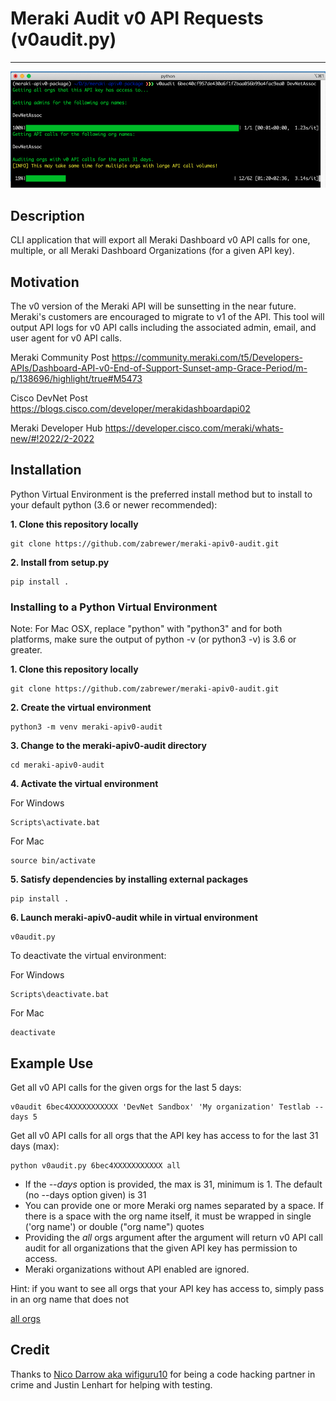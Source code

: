 # Meraki Audit v0 API Requests (v0audit.py)
-----------------

![v0audit](https://github.com/zabrewer/meraki-apiv0-audit/blob/master/assets/single_org.png)

## Description

CLI application that will export all Meraki Dashboard v0 API calls for one, multiple, or all Meraki Dashboard Organizations (for a given API key).

## Motivation

The v0 version of the Meraki API will be sunsetting in the near future. Meraki's customers are encouraged to migrate to v1 of the API. This tool will output API logs for v0 API calls including the associated admin, email, and user agent for v0 API calls.

Meraki Community Post
https://community.meraki.com/t5/Developers-APIs/Dashboard-API-v0-End-of-Support-Sunset-amp-Grace-Period/m-p/138696/highlight/true#M5473

Cisco DevNet Post
https://blogs.cisco.com/developer/merakidashboardapi02

Meraki Developer Hub
https://developer.cisco.com/meraki/whats-new/#!2022/2-2022


## Installation

Python Virtual Environment is the preferred install method but to install to your default python (3.6 or newer recommended):

**1. Clone this repository locally**
```
git clone https://github.com/zabrewer/meraki-apiv0-audit.git
```
**2. Install from setup.py**

```
pip install .
```

### Installing to a Python Virtual Environment

Note: For Mac OSX, replace "python" with "python3" and for both platforms, make sure the output of python -v (or python3 -v) is 3.6 or greater.

**1. Clone this repository locally**
```
git clone https://github.com/zabrewer/meraki-apiv0-audit.git
```
**2. Create the virtual environment**
```
python3 -m venv meraki-apiv0-audit
```

**3. Change to the meraki-apiv0-audit directory**
```
cd meraki-apiv0-audit
```

**4. Activate the virtual environment**

For Windows
```
Scripts\activate.bat
```

For Mac
```
source bin/activate
```

**5. Satisfy dependencies by installing external packages**
```
pip install .
```

**6. Launch meraki-apiv0-audit while in virtual environment**
```
v0audit.py
```

To deactivate the virtual environment:

For Windows
```
Scripts\deactivate.bat
```

For Mac
```
deactivate
```

## Example Use

Get all v0 API calls for the given orgs for the last 5 days:

```
v0audit 6bec4XXXXXXXXXXX 'DevNet Sandbox' 'My organization' Testlab --days 5
```

Get all v0 API calls for all orgs that the API key has access to for the last 31 days (max):

```
python v0audit.py 6bec4XXXXXXXXXXX all
```

- If the *--days* option is provided, the max is 31, minimum is 1.  The default (no --days option given) is 31
- You can provide one or more Meraki org names separated by a space. If there is a space with the org name itself, it must be wrapped in single ('org name') or double ("org name") quotes
- Providing the *all* orgs argument after the *<API-Key>* argument will return v0 API call audit for all organizations that the given API key has permission to access. 
- Meraki organizations without API enabled are ignored.

Hint: if you want to see all orgs that your API key has access to, simply pass in an org name that does not 

[all orgs](assets/all_orgs.png)

## Credit

Thanks to [Nico Darrow aka wifiguru10](https://github.com/wifiguru10) for being a code hacking partner in crime and Justin Lenhart for helping with testing.
